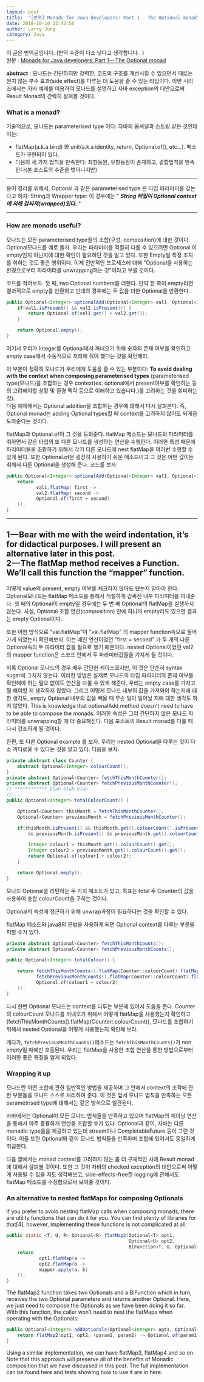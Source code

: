 ```yaml
---
layout: post
title:  "[번역] Monads for Java developers: Part 1 — The Optional monad"
date: 2018-10-10 22:42:50
author: Larry Jung
category: Java
---
```


이 글은 번역글입니다. (번역 수준이 다소 낮다고 생각합니다.. )    
원문 : [Monads for Java developers: Part 1 — The Optional monad](https://medium.com/@afcastano/monads-for-java-developers-part-1-the-optional-monad-aa6e797b8a6e)  

__abstract__ : 모나드는 간단하지만 강력한, 코드의 구조를 개선시킬 수 있으면서 때로는 원치 않는 부수 효과(side effect)를 다루는 데 도움을 줄 수 있는 타입이다. 이번 시리즈에서는 자바 예제를 이용하여 모나드를 설명하고 자바 exception의 대안으로써 Result Monad의 간략히 살펴볼 것이다.   

### What is a monad?  
기술적으로, 모나드는 parameterised type 이다. 자바의 옵셔널과 스트림 같은 것인데 이는:   
- flatMap(a.k.a bind) 와 unit(a.k.a identity, return, Optional.of(), etc...). 메소드가 구현되어 있다.  
- 다음의 세 가지 법칙을 만족한다: 좌항등원, 우항등원이 존재하고, 결합법칙을 만족한다(본 포스트의 수준을 벗어나지만)  

---
용어 정리를 위해서, Optional<String> 과 같은 parameterised type 은 타입 파라미터를 갖는다고 하자: String과 Wrapper type: 이 경우에는 " ***String 타입이 Optional context에 의해 감싸져(wrapped)있다.*** "  

---

### How are monads useful?  
모나드는 모든 parameterised type들의 조합(구성, composition)에 대한 것이다. Optional모나드를 예로 들자. 우리는 파라미터를 적절히 다룰 수 있으려면 Optional 이 empty인지 아닌지에 대한 확인이 필요하단 것을 알고 있다. 또한 Empty일 특정 조치를 취하는 것도 좋은 행위이다. 이제 전반적인 프로세스에 대해 "Optional을 사용하는 환경으로부터 파라미터를 unwrapping하는 것"이라고 부를 것이다.  

코드를 적어보자. 첫 째, two Optional numbers를 더한다. 만약 한 쪽이 empty라면 결과적으로 empty를 반환하고 반대의 경우에는 두 값을 더한 Optional을 반환한다.  

```java
public Optional<Integer> optionalAdd(Optional<Integer> val1, Optional<Integer> val2) {
    if(val1.isPresent() && val2.isPresent()) {
        return Optional.of(val1.get() + val2.get());
    }

    return Optional.empty();
}
```

여기서 우리가 Integer를 Optional에서 꺼내오기 위해 숫자의 존재 여부를 확인하고 empty case에서 수동적으로 처리해 줘야 했다는 것을 확인해라.  

이 부분이 정확히 모나드가 우리에게 도움을 줄 수 있는 부분이다:
__To avoid dealing with the context when composing parameterised types__ (parameterised type(모나드)을 조합하는 경우 context(ex. optional에서 present여부를 확인하는 등의 고려해야할 상황 및 환경 맥락 등으로 이해하고 있습니다.)를 고려하는 것을 회피하는 것).  
다음 예제에서는 Optional addition을 조합하는 경우에 대해서 다시 살펴본다. 즉, Optional monad는 adding Optional types할 때 context를 고려하지 않아도 되게끔 도와준다는 것이다.  

flatMap과 Optional.of이 그 것을 도와준다. flatMap 메소드는 모나드의 파라미터를 취하면서 같은 타입의 또 다른 모나드를 생성하는 연산을 수행한다. 이러한 특성 때문에 파리미터들을 조합하기 위해서 각기 다른 모나드에 nest flatMap을 여러번 수행할 수 있게 된다. 또한 Optional.of은 굉장히 사용하기 쉬운 메소드이고 그 것은 어떤 값이든 취해서 다른 Optional을 생성해 준다. 코드를 보자.  

```java
public Optional<Integer> optionalAdd(Optional<Integer> val1, Optional<Integer> val2) {
    return
           val1.flatMap( first ->
           val2.flatMap( second ->
           Optional.of(first + second)
    ));
}
```

---
1 — Bear with me with the weird indentation, it’s for didactical purposes. I will present an alternative later in this post.  
2 — The flatMap method receives a Function. We’ll call this function the “__mapper__” function.  
---


어떻게 value의 present, empty 여부를 체크하지 않아도 됐는지 알아야 한다. Optional모나드는 flatMap 메소드를 통해서 적절하게 감싸진 내부 파라미터를 꺼내준다. 첫 째의 Optional이 empty일 경우에는 두 번 째 Optional의 flatMap을 실행하지 않는다. 사실, Optional 조합 연산(composition) 안에 하나의 empty라도 있으면 결과는 empty Optional이다.  

또한 어떤 방식으로 "val.flatMap"이 "val.flatMap" 의 mapper function속으로 들어가게 되었는지 확인해보자. 이는 메인 연산이었던 "first + second" 가 두 개의 다른 Optional속의 두 파라미터 값을 필요로 했기 때문이다. nested Optional이었던 val2의 mapper function은 스코프 안에서 두 파라미터값들을 가지게 될 것이다.  

비록 Optional 모나드의 경우 매우 간단한 케이스였지만, 이 것은 단순히 syntax sugar에 그치지 않는다. 이러한 방법은 실제로 모나드의 타입 파라미터의 존재 여부를 확인해야 하는 필요 없이도 연산을 다룰 수 있게 해준다. 우리는 empty case를 가지고 뭘 해야할 지 생각하지 않았다. 그리고 어떻게 모나드 내부의 값을 가져와야 하는지에 대한 생각도, empty Optional 내부의 값을 빼올 때 무슨 일이 일어날 지에 대한 생각도 하지 않았다. This is knowledge that optionalAdd method doesn’t need to have to be able to compose the monads. 이러한 속성은 그리 간단하지 않은 모나드 파라미터를 unwrapping할 때 더 중요해진다. 다음 포스트의 Result monad를 다룰 때 다시 강조하게 될 것이다.  

한편, 또 다른 Optional example 를 보자. 우리는 nested Optional을 다루는 것이 다소 까다로울 수 있다는 것을 알고 있다. 다음을 보자.  

```java
private abstract class Counter {
    abstract Optional<Integer> colourCount();
}
private abstract Optional<Counter> fetchThisMonthCounter();
private abstract Optional<Counter> fetchPreviousMonthCounter();
// ************ blah blah blah
// ...
public Optional<Integer> totalColourCount() {

    Optional<Counter> thisMonth = fetchThisMonthCounter();
    Optional<Counter> previousMonth = fetchPreviousMonthCounter();

    if(thisMonth.isPresent() && thisMonth.get().colourCount().isPresent()
        && previousMonth.isPresent() && previousMonth.get().colourCount().isPresent()) {

        Integer colour1 = thisMonth.get().colourCount().get();
        Integer colour2 = previousMonth.get().colourCount().get();
        return Optional.of(colour1 + colour2);
    }

    return Optional.empty();
}
```  

모나드 Optional<Counter>을 리턴하는 두 가지 메소드가 있고, 목표는 total 두 Counter의 값을 사용하여 총합 colourCount을 구하는 것이다.  

Optional<Counter>의 속성에 접근하기 위해 unwrap과정이 필요하다는 것을 확인할 수 있다.  

flatMap 메소드와 java8의 문법을 사용하게 되면 Optional context를 다루는 부분을 피할 수가 있다.  

```java
private abstract Optional<Counter> fetchThisMonthCounts();
private abstract Optional<Counter> fetchPreviousMonthCounts();

public Optional<Integer> totalColour() {

    return fetchThisMonthCounts().flatMap(Counter::colourCount).flatMap(colour1 ->
           fetchPreviousMonthCounts().flatMap(Counter::colourCount).flatMap(colour2 ->
           Optional.of(colour1 + colour2)
    ));
}
```

다시 한번 Optional 모나드는 context를 다루는 부분에 있어서 도움을 준다. Counter의 colourCount 모나드를 꺼내오기 위해서 어떻게 flatMap을 사용했는지 확인하고(fetchThisMonthCounts().flatMap(Counter::colourCount)), 모나드를 조합하기 위해서 nested Optional을 어떻게 사용했는지 확인해 보라.  

게다가, `fetchPreviousMonthCounts()`메소드는 `fetchThisMonthCounts()`가 non empty일 때에만 호출된다. 우리는 flatMap을 사용한 조합 연산을 통한 방법으로부터 이러한 좋은 특징을 얻게 되었다.  

### Wrapping it up  
모나드란 어떤 조합에 관한 일반적인 방법을 제공하며 그 안에서 context의 조작에 관한 부분들을 모나드 스스로 처리하여 준다. 이 것은 앞서 모나드 법칙을 만족하는 모든 parametrised type에 대해서는 같은 방식으로 일관된다.  

자바에서는 Optional이 모든 모나드 법칙들을 만족하고 있으며 flatMap의 체이닝 연산을 통해서 아주 훌륭하게 연산을 조합할 수가 있다. Optional과 같이, 자바는 다른 monadic type들을 제공하고 있는데 stream이나 CompletableFuture 등이 그런 것이다. 이들 또한 Optional와 같이 모나드 법칙들을 만족하며 조합에 있어서도 동일하게 취급한다.  

다음 글에서는 monad context를 고려하지 않는 좀 더 구체적인 사례 Result monad에 대해서 살펴볼 것이다. 또한 그 것이 자바의 checked exception의 대안으로써 어떻게 사용될 수 있을 지도 생각해보고, side-effects-free한 logging에 관해서도 flatMap 메소드를 수정함으로써 보여줄 것이다.  

### An alternative to nested flatMaps for composing Optionals
If you prefer to avoid nesting flatMap calls when composing monads, there are utility functions that can do it for you. You can find plenty of libraries for that[4], however, implementing these functions is not complicated at all:  

```java
public static <T, U, R> Optional<R> flatMap2(Optional<T> opt1,
                                             Optional<U> opt2,
                                             BiFunction<T, U, Optional<R>> mapper) {
    return
            opt1.flatMap(a ->
            opt2.flatMap(b ->
            mapper.apply(a, b)
    ));
}
```  

The flatMap2 function takes two Optionals and a BiFunction which in turn, receives the two Optional parameters and returns another Optional. Here, we just need to compose the Optionals as we have been doing it so far. With this function, the caller won’t need to nest the flatMaps when operating with the Optionals:  

```java
public Optional<Integer> addOptionals(Optional<Integer> opt1, Optional<Integer> opt2) {
    return flatMap2(opt1, opt2, (param1, param2) -> Optional.of(param1 + param2));
}
```  

Using a similar implementation, we can have flatMap3, flatMap4 and so on. Note that this approach will preserve all of the benefits of Monadic composition that we have discussed in this post.
The full implementation can be found here and tests showing how to use it are in here.  
